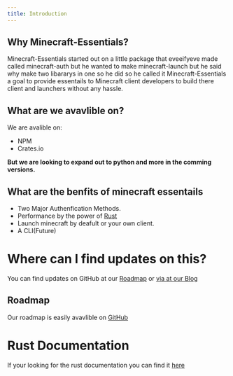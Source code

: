 ```yaml
---
title: Introduction
---
```



## Why Minecraft-Essentials?
Minecraft-Essentials started out on a little package that eveeifyeve made called minecraft-auth but he wanted to make minecraft-launch but he said why make two libararys in one so he did so he called it Minecraft-Essentials a goal to provide essentails to Minecraft client developers to build there client and launchers without any hassle.

## What are we avavlible on?

We are avalible on:

- NPM
- Crates.io

**But we are looking to expand out to python and more in the comming versions.**


## What are the benfits of minecraft essentails 

- Two Major Authenfication Methods.
- Performance by the power of [Rust](https://rust-lang.org)
- Launch minecraft by deafult or your own client.
- A CLI(Future)

# Where can I find updates on this?

You can find updates on GitHub at our [Roadmap](https://github.com/orgs/minecraft-essentials/projects/1) or [via at our Blog](/blog)


## Roadmap


Our roadmap is easily avavlible on [GitHub](https://github.com/orgs/minecraft-essentials/projects/1)



# Rust Documentation
If your looking for the rust documentation you can find it [here](https://docs.rs/minecraft-essentials/)